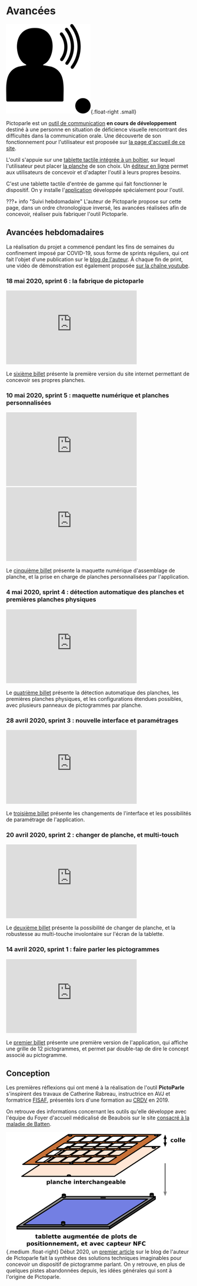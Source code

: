# Avancées


![Logo de Pictoparle, silhouette parlante](img/pictoparle-icon.svg){.float-right .small}

Pictoparle est un [outil de communication](caa.md) **en cours de développement** destiné à une personne en situation de déficience visuelle rencontrant des difficultés dans la communication orale.
Une découverte de son fonctionnement pour l'utilisateur est proposée sur [la page d'accueil de ce site](index.md).

L'outil s'appuie sur une [tablette tactile intégrée à un boîtier](materiel.md), sur lequel l'utilisateur peut placer [la planche](planches.md) de son choix. Un [éditeur en ligne](https://jmtrivial.github.io/pictoparle-fabrique/web/index.html#) permet aux utilisateurs de concevoir et d'adapter l'outil à leurs propres besoins.

C'est une tablette tactile d'entrée de gamme qui fait fonctionner le dispositif. On y installe l'[application](logiciel.md) développée spécialement pour l'outil.

???+ info "Suivi hebdomadaire"
    L'auteur de Pictoparle propose sur cette page, dans un ordre chronologique inversé, les avancées réalisées afin de concevoir, réaliser puis fabriquer l'outil Pictoparle.

## Avancées hebdomadaires


La réalisation du projet a commencé pendant les fins de semaines du confinement imposé par COVID-19, sous forme de sprints réguliers, qui ont fait l'objet d'une publication sur le [blog de l'auteur](https://blog.jmtrivial.info/tag/pictoparle/). À chaque fin de print, une vidéo de démonstration est également proposée [sur la chaîne youtube](https://www.youtube.com/playlist?list=PLrhqb8aQtdhWbA6qzXm57dGk4yxtITH1f).

### 18 mai 2020, sprint 6 : la fabrique de pictoparle

<div class="medium float-right"><iframe width="355" height="200" src="https://www.youtube.com/embed/AvcH3Rek4Jo" frameborder="0" allow="accelerometer; autoplay; encrypted-media; gyroscope; picture-in-picture" allowfullscreen></iframe></div>

Le [sixième billet](https://blog.jmtrivial.info/2020/05/18/pictoparle-sixieme-sprint/) présente la première version du site internet permettant
de concevoir ses propres planches.

### 10 mai 2020, sprint 5 : maquette numérique et planches personnalisées

<div class="medium float-right"><iframe width="355" height="200" src="https://www.youtube.com/embed/kWVCIcq0FZY" frameborder="0" allow="accelerometer; autoplay; encrypted-media; gyroscope; picture-in-picture" allowfullscreen></iframe></div>

<div class="medium float-right"><iframe width="355" height="200" src="https://www.youtube.com/embed/mrsanBGftIQ" frameborder="0" allow="accelerometer; autoplay; encrypted-media; gyroscope; picture-in-picture" allowfullscreen></iframe></div>

Le [cinquième billet](https://blog.jmtrivial.info/2020/05/10/pictoparle-cinquieme-sprint/) présente la maquette numérique d'assemblage de planche, et la prise en charge de planches personnalisées par l'application.

### 4 mai 2020, sprint 4 : détection automatique des planches et premières planches physiques

<div class="medium float-right"><iframe width="355" height="200" src="https://www.youtube.com/embed/R68Y2XyMYhA" frameborder="0" allow="accelerometer; autoplay; encrypted-media; gyroscope; picture-in-picture" allowfullscreen></iframe></div>


Le [quatrième billet](https://blog.jmtrivial.info/2020/05/04/pictoparle-quatrieme-sprint/) présente la détection automatique des planches, les premières planches physiques, et les configurations étendues possibles, avec plusieurs panneaux de pictogrammes par planche.


### 28 avril 2020, sprint 3 : nouvelle interface et paramétrages

<div class="medium float-right"><iframe width="355" height="200" src="https://www.youtube.com/embed/xBwGPgs110A" frameborder="0" allow="accelerometer; autoplay; encrypted-media; gyroscope; picture-in-picture" allowfullscreen></iframe></div>

Le [troisième billet](https://blog.jmtrivial.info/2020/04/28/pictoparle-troisieme-sprint/) présente les changements de l'interface et les possibilités de paramétrage de l'application.


### 20 avril 2020, sprint 2 : changer de planche, et multi-touch

<div class="medium float-right"><iframe width="355" height="200" src="https://www.youtube.com/embed/9FmyvEcUC8c" frameborder="0" allow="accelerometer; autoplay; encrypted-media; gyroscope; picture-in-picture" allowfullscreen></iframe></div>

Le [deuxième billet](https://blog.jmtrivial.info/2020/04/19/pictoparle-deuxieme-sprint/) présente la possibilité de changer de planche, et la robustesse au multi-touche involontaire sur l'écran de la tablette.

### 14 avril 2020, sprint 1 : faire parler les pictogrammes

<div class="medium float-right"><iframe width="355" height="200" src="https://www.youtube.com/embed/bgv24qxebuY" frameborder="0" allow="accelerometer; autoplay; encrypted-media; gyroscope; picture-in-picture" allowfullscreen></iframe></div>

Le [premier billet](https://blog.jmtrivial.info/2020/04/14/pictoparle-premier-sprint/) présente une première version de l'application, qui affiche une grille de 12 pictogrammes, et permet par double-tap de dire le concept associé au pictogramme.


## Conception

Les premières réflexions qui ont mené à la réalisation de l'outil **PictoParle** s'inspirent des travaux
de Catherine Rabreau, instructrice en AVJ et formatrice [FISAF](https://www.fisaf.asso.fr/), présentés
lors d'une formation au [CRDV](http://www.crdv.org/) en 2019.

On retrouve des informations concernant les outils qu'elle développe avec l'équipe du Foyer d'accueil médicalisé de Beaubois sur le site [consacré à la maladie de Batten](http://cln.jmfavreau.info/pictogrammes-tactiles.html).

![Schéma d'un possible dispositif pictogramme parlant utilisant une tablette](img/idee-initiale.png){.medium .float-right}
Début 2020, un [premier article](https://blog.jmtrivial.info/2020/02/23/outil-numerique-pour-la-communication-alternative-augmentee/) sur le blog de l'auteur de Pictoparle fait la synthèse des solutions techniques imaginables pour concevoir un dispositif de pictogramme parlant. On y retrouve, en plus de quelques pistes abandonnées depuis, les idées générales qui sont à l'origine de Pictoparle.
